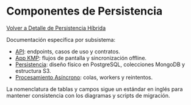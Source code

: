 # Componentes de Persistencia

[Volver a Detalle de Persistencia Híbrida](../README.md)

Documentación específica por subsistema:

- [API](./API/README.md): endpoints, casos de uso y contratos.
- [App KMP](./App_KMP/README.md): flujos de pantalla y sincronización offline.
- [Persistencia](./Persistencia/README.md): diseño físico en PostgreSQL, colecciones MongoDB y estructura S3.
- [Procesamiento Asíncrono](./Procesamiento_Asincrono/README.md): colas, workers y reintentos.

La nomenclatura de tablas y campos sigue un estándar en inglés para mantener consistencia con los diagramas y scripts de migración.
